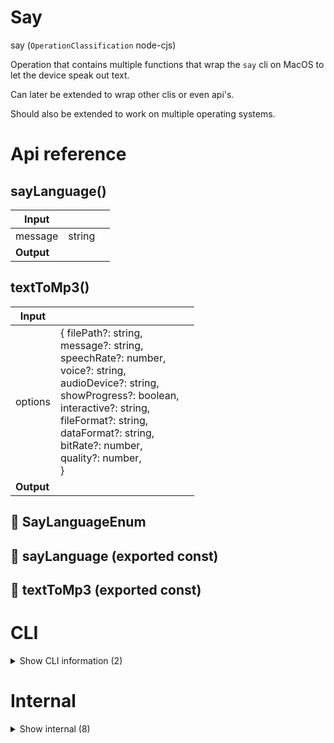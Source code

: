 # Say

say (`OperationClassification` node-cjs)

Operation that contains multiple functions that wrap the `say` cli on MacOS to let the device speak out text.

Can later be extended to wrap other clis or even api's.

Should also be extended to work on multiple operating systems.




# Api reference

## sayLanguage()

| Input      |    |    |
| ---------- | -- | -- |
| message | string |  |,| language | `SayLanguageEnum` |  |
| **Output** |    |    |



## textToMp3()

| Input      |    |    |
| ---------- | -- | -- |
| options | { filePath?: string, <br />message?: string, <br />speechRate?: number, <br />voice?: string, <br />audioDevice?: string, <br />showProgress?: boolean, <br />interactive?: string, <br />fileFormat?: string, <br />dataFormat?: string, <br />bitRate?: number, <br />quality?: number, <br /> } |  |,| absoluteOutputFilePath | string | Absolute path to the mp3 |
| **Output** |    |    |



## 🔹 SayLanguageEnum

## 📄 sayLanguage (exported const)

## 📄 textToMp3 (exported const)

# CLI

<details><summary>Show CLI information (2)</summary>
    
  # main()




| Input      |    |    |
| ---------- | -- | -- |
| - | | |
| **Output** |    |    |



## 📄 main (unexported const)

  </details>

# Internal

<details><summary>Show internal (8)</summary>
    
  # sayDutch()




| Input      |    |    |
| ---------- | -- | -- |
| message | string |  |
| **Output** |    |    |



## sayNepali()

| Input      |    |    |
| ---------- | -- | -- |
| message | string |  |
| **Output** |    |    |



## saySomething()

TODO: do research what else is out there

say [-v voice] [-r rate] [-o outfile [aud
io format options] | -n name:port | -a device] [-f f
ile | string ...]

DESCRIPTION
This tool uses the Speech Synthesis manager
to convert input text to audible speech and
either play it through the sound output
device chosen in System Preferences or save
it to an AIFF file.


for usage, see `man say`


| Input      |    |    |
| ---------- | -- | -- |
| input | {  } |  |
| **Output** |    |    |



## 🔹 SayOptions

Properties: 

 | Name | Type | Description |
|---|---|---|
| filePath (optional) | string |  |
| message (optional) | string |  |
| speechRate (optional) | number |  |
| voice (optional) | string |  |
| outputFilePath (optional) | string |  |
| audioDevice (optional) | string |  |
| showProgress (optional) | boolean |  |
| interactive (optional) | string |  |
| fileFormat (optional) | string |  |
| dataFormat (optional) | string |  |
| bitRate (optional) | number |  |
| quality (optional) | number |  |



## 📄 sayDutch (exported const)

## 📄 sayNepali (exported const)

## 📄 saySomething (exported const)

TODO: do research what else is out there

say [-v voice] [-r rate] [-o outfile [aud
io format options] | -n name:port | -a device] [-f f
ile | string ...]

DESCRIPTION
This tool uses the Speech Synthesis manager
to convert input text to audible speech and
either play it through the sound output
device chosen in System Preferences or save
it to an AIFF file.


for usage, see `man say`


## 📄 test (exported const)

  </details>

